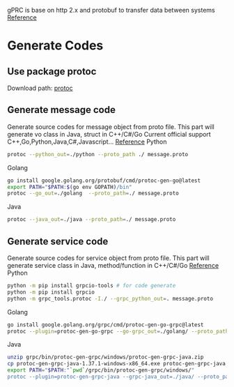gPRC is base on http 2.x and protobuf to transfer data between systems
[Reference](https://grpc.io/docs/what-is-grpc/)
# Generate Codes
## Use package protoc
Download path: [protoc](https://github.com/protocolbuffers/protobuf/releases/tag/v3.18.0)
## Generate message code
Generate source codes for message object from proto file. This part will generate vo class in Java, struct in C++/C#/Go
Current official support C++,Go,Python,Java,C#,Javascript...
[Reference](https://developers.google.com/protocol-buffers/docs/reference/java-generated)
Python
```bash
protoc --python_out=./python --proto_path ./ message.proto 
```
Golang
```bash
go install google.golang.org/protobuf/cmd/protoc-gen-go@latest
export PATH="$PATH:$(go env GOPATH)/bin"
protoc --go_out=./golang  --proto_path=./ message.proto
```
Java
```bash
protoc --java_out=./java --proto_path=./ message.proto
```
## Generate service code
Generate source codes for service object from proto file. This part will generate service class in Java, method/function in C++/C#/Go
[Reference](https://grpc.io/docs/languages/java/generated-code/)
Python
```bash
python -m pip install grpcio-tools # for code generate
python -m pip install grpcio
python -m grpc_tools.protoc -I./ --grpc_python_out=. message.proto
```
Golang
```bash
go install google.golang.org/grpc/cmd/protoc-gen-go-grpc@latest
protoc --plugin=protoc-gen-go-grpc --go-grpc_out=./golang/ --proto_path=./ message.proto
```
Java
```bash
unzip grpc/bin/protoc-gen-grpc/windows/protoc-gen-grpc-java.zip
cp protoc-gen-grpc-java-1.37.1-windows-x86_64.exe protoc-gen-grpc-java
export PATH="$PATH:"`pwd`/grpc/bin/protoc-gen-grpc/windows/"
protoc --plugin=protoc-gen-grpc-java --grpc-java_out=./java/ --proto_path=./ message
```